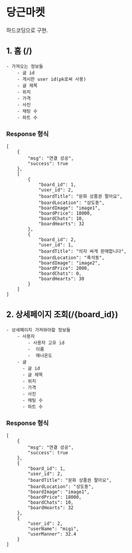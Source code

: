 # 당근마켓 
하드코딩으로 구현.

## 1. 홈 (/)
    - 가져오는 정보들
        - 글 id
        - 게시한 user id(pk로써 사용)
        - 글 제목
        - 위치
        - 가격
        - 사진
        - 채팅 수
        - 하트 수
### Response 형식
```
[
    {
        "msg": "연결 성공",
        "success": true
    },
    [
        {
            "board_id": 1,
            "user_id": 2,
            "boardTitle": "문화 상품권 팔아요",
            "boardLocation": "상도동",
            "boardImage": "image1",
            "boardPrice": 18000,
            "boardChats": 10,
            "boardHearts": 32
        },
        {
            "board_id": 2,
            "user_id": 1,
            "boardTitle": "의자 싸게 판매합니다",
            "boardLocation": "흑석동",
            "boardImage": "image2",
            "boardPrice": 2000,
            "boardChats": 0,
            "boardHearts": 30
        }
    ]
]
```
## 2. 상세페이지 조회(/{board_id})
    - 상세페이지 가져와야할 정보들
        - 사용자
            - 사용자 고유 id
            -  이름
            -  매너온도
        - 글
          - 글 id
          - 글 제목
          - 위치
          - 가격
          - 사진
          - 채팅 수
          - 하트 수 
          
### Response 형식 
```
[
    {
        "msg": "연결 성공",
        "success": true
    },
    {
        "board_id": 1,
        "user_id": 2,
        "boardTitle": "문화 상품권 팔아요",
        "boardLocation": "상도동",
        "boardImage": "image1",
        "boardPrice": 18000,
        "boardChats": 10,
        "boardHearts": 32
    },
    {
        "user_id": 2,
        "userName": "migi",
        "userManner": 32.4
    }
]
```